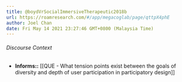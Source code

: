 ```yaml
---
title: @boydVrSocialImmersiveTherapeutic2018b
url: https://roamresearch.com/#/app/megacoglab/page/qttpX4phE
author: Joel Chan
date: Fri May 14 2021 23:27:46 GMT+0800 (Malaysia Time)
---
```




###### Discourse Context

- **Informs::** [[QUE - What tension points exist between the goals of diversity and depth of user participation in participatory design]]
